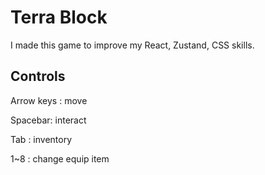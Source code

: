 # Terra Block
  
I made this game to improve my React, Zustand, CSS skills.

## Controls 

Arrow keys : move   

Spacebar: interact  

Tab : inventory  

1~8 : change equip item   
 
 
  
